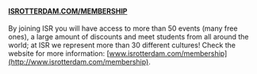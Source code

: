 #### [ISROTTERDAM.COM/MEMBERSHIP](http://ISROTTERDAM.COM/MEMBERSHIP)

By joining ISR you will have access to more than 50 events (many free ones), a large amount of discounts and meet students from all around
the world; at ISR we represent more than 30 different cultures! Check the website for more information: [www.isrotterdam.com/membership](http://www.isrotterdam.com/membership).